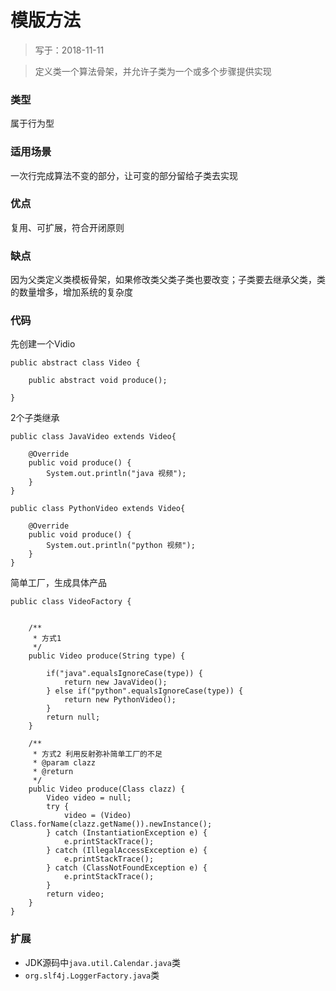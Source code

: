 # 模版方法
> 写于：2018-11-11

> 定义类一个算法骨架，并允许子类为一个或多个步骤提供实现

### 类型
属于行为型

### 适用场景
一次行完成算法不变的部分，让可变的部分留给子类去实现

### 优点
复用、可扩展，符合开闭原则

### 缺点
因为父类定义类模板骨架，如果修改类父类子类也要改变；子类要去继承父类，类的数量增多，增加系统的复杂度

### 代码
先创建一个Vidio
```
public abstract class Video {

    public abstract void produce();

}
```

2个子类继承
```
public class JavaVideo extends Video{

    @Override
    public void produce() {
        System.out.println("java 视频");
    }
}

public class PythonVideo extends Video{

    @Override
    public void produce() {
        System.out.println("python 视频");
    }
}
```
简单工厂，生成具体产品
```
public class VideoFactory {

 
    /**
     * 方式1
     */
    public Video produce(String type) {

        if("java".equalsIgnoreCase(type)) {
            return new JavaVideo();
        } else if("python".equalsIgnoreCase(type)) {
            return new PythonVideo();
        }
        return null;
    }
    
    /**
     * 方式2 利用反射弥补简单工厂的不足
     * @param clazz
     * @return
     */
    public Video produce(Class clazz) {
        Video video = null;
        try {
            video = (Video) Class.forName(clazz.getName()).newInstance();
        } catch (InstantiationException e) {
            e.printStackTrace();
        } catch (IllegalAccessException e) {
            e.printStackTrace();
        } catch (ClassNotFoundException e) {
            e.printStackTrace();
        }
        return video;
    }
}
```
### 扩展
- JDK源码中`java.util.Calendar.java`类
- `org.slf4j.LoggerFactory.java`类





